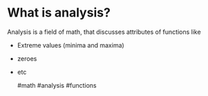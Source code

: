 # What is analysis?
Analysis is a field of math, that discusses attributes of functions like 

* Extreme values (minima and maxima)
* zeroes
* etc

  #math #analysis #functions
  